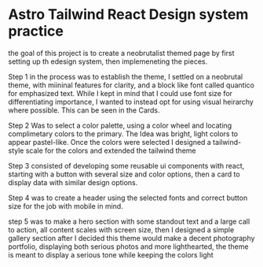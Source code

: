 # Astro Tailwind React Design system practice

the goal of this project is to create a neobrutalist themed page by first setting up th edesign system, then implemeneting the pieces.

Step 1 in the process was to establish the theme, I settled on a neobrutal theme, with miininal features for clarity, and a block like font called quantico for emphasized text. While I kept in mind that I could use font size for differentiating importance, I wanted to instead opt for using visual heirarchy where possible. This can be seen in the Cards.

Step 2 Was to select a color palette, using a color wheel and locating complimetary colors to the primary. The Idea was bright, light colors to appear pastel-like. Once the colors were selected I designed a tailwind-style scale for the colors and extended the tailwind theme

Step 3 consisted of developing some reusable ui components with react, starting with a button with several size and color options, then a card to display data with similar design options.

Step 4 was to create a header using the selected fonts and correct button size for the job with mobile in mind.

step 5 was to make a hero section with some standout text and a large call to action, all content scales with screen size, then I designed a simple gallery section after I decided this theme would make a decent photography portfolio, displaying both serious photos and more lighthearted, the theme is meant to display a serious tone while keeping the colors light
